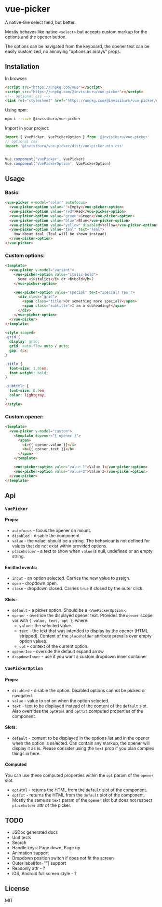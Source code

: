 # vue-picker

A native-like select field, but better.

Mostly behaves like native `<select>` but accepts custom
markup for the options and the opener button.

The options can be navigated from the keyboard, the opener text can be easily
customized, no annoying "options as arrays" props.

## Installation
In browser:
```html
<script src="https://unpkg.com/vue"></script>
<script src="https://unpkg.com/@invisiburu/vue-picker"></script>
<!-- optional css -->
<link rel="stylesheet" href="https://unpkg.com/@invisiburu/vue-picker/dist/vue-picker.min.css">
```

Using npm:
```bash
npm i --save @invisiburu/vue-picker
```

Import in your project:
```js
import { VuePicker, VuePickerOption } from '@invisiburu/vue-picker'
// optional css
import '@invisiburu/vue-picker/dist/vue-picker.min.css'


Vue.component('VuePicker', VuePicker)
Vue.component('VuePickerOption', VuePickerOption)
```

## Usage
### Basic:
```html
<vue-picker v-model="color" autofocus>
  <vue-picker-option value="">Empty</vue-picker-option>
  <vue-picker-option value="red">Red</vue-picker-option>
  <vue-picker-option value="green">Green</vue-picker-option>
  <vue-picker-option value="blue">Blue</vue-picker-option>
  <vue-picker-option value="yellow" disabled>Yellow</vue-picker-option>
  <vue-picker-option value="teal" text="Teal">
    How about teal (Teal will be shown instead)
  </vue-picker-option>
</vue-picker>
```

### Custom options:
```html
<template>
  <vue-picker v-model="variant">
    <vue-picker-option value="italic-bold">
      Some <i>italics</i> or <b>bold</b>?
    </vue-picker-option>

    <vue-picker-option value="special" text="Special! Yes!">
      <div class="grid">
        <span class="title">Or something more special?</span>
        <span class="subtitle">I am a subheading!</span>
      </div>
    </vue-picker-option>
  </vue-picker>
</template>

<style scoped>
.grid {
  display: grid;
  grid: auto-flow auto / auto;
  gap: 4px;
}

.title {
  font-size: 1.05em;
  font-weight: bold;
}

.subtitle {
  font-size: 0.9em;
  color: lightgray;
}
</style>
```

### Custom opener:
```html
<template>
  <vue-picker v-model="custom">
    <template #opener="{ opener }">
      <span>
        <i>{{ opener.value }}</i>
        <b>{{ opener.text }}</b>
      </span>
    </template>

    <vue-picker-option value="value-1">Value 1</vue-picker-option>
    <vue-picker-option value="value-2">Value 2</vue-picker-option>
  </vue-picker>
</template>
```

## Api
### `VuePicker`
#### Props:
- `autofocus` - focus the opener on mount.
- `disabled` - disable the component.
- `value` - the value, should be a string. The behaviour is not defined for
  values that do not exist within provided options.
- `placeholder` - a text to show when `value` is null, undefined or an
  empty string.
#### Emitted events:
- `input` - an option selected. Carries the new value to assign.
- `open` - dropdown open.
- `close` - dropdown closed. Carries `true` if closed by the outer click.
#### Slots:
- `default` - a picker option. Should be a `<VuePickerOption>`.
- `opener` - override the displayed opener text.
  Provides the `opener` scope var with `{ value, text, opt }`, where:
    - `value` - the selected value.
    - `text` - the text that was intended to display by the opener
      (HTML stripped). Content of the `placeholder` attribute prevails over
      empty option values.
    - `opt` - context of the current option.
- `openerIco` - override the default expand arrow
- `dropdownInner` - use if you want a custom dropdown inner container

### `VuePickerOption`
#### Props:
- `disabled` - disable the option. Disabled options cannot be picked or
  navigated.
- `value` - value to set on when the option selected.
- `text` - text to be displayed instead of the content of the `default` slot.
  Also overrides the `optHtml` and `optTxt` computed properties of the
  component.
#### Slots:
- `default` - content to be displayed in the options list and in the opener
  when the option is selected. Can contain any markup, the opener will
  display it as is. Please consider using the `text` prop if you plan complex
  things in here.
#### Computed
You can use these computed properties within the `opt` param of the `opener`
slot.
- `optHtml` - returns the HTML from the `default` slot of the component.
- `optTxt` - returns the HTML from the `default` slot of the component.
  Mostly the same as `text` param of the `opener` slot but does not respect
  `placeholder` attr of the picker.


## TODO
- JSDoc generated docs
- Unit tests
- Search
- Handle keys: Page down, Page up
- Animation support
- Dropdown position switch if does not fit the screen
- Outer label[for=""] support
- Readonly attr - ?
- iOS, Android full screen style - ?

## License

MIT
